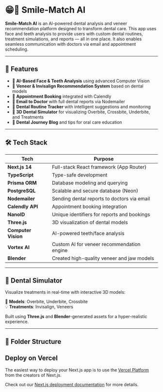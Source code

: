 # 😁🦷 Smile-Match AI

**Smile-Match AI** is an AI-powered dental analysis and veneer recommendation platform designed to transform dental care. This app uses face and teeth analysis to provide users with custom dental routines, treatment simulations, and reports — all in one place. It also enables seamless communication with doctors via email and appointment scheduling.

---

## 🚀 Features

- 🧠 **AI-Based Face & Teeth Analysis** using advanced Computer Vision  
- 🦷 **Veneer & Invisalign Recommendation System** based on dental models  
- 📅 **Appointment Booking** integrated with Calendly  
- 📧 **Email to Doctor** with full dental reports via Nodemailer  
- 🧪 **Dental Routine Tracker** with intelligent suggestions and monitoring  
- 🦷 **3D Dental Simulator** for visualizing Overbite, Crossbite, Underbite, and Treatments  
- 📰 **Dental Journey Blog** and tips for oral care education

---

## 🛠 Tech Stack

| Tech               | Purpose                                      |
|--------------------|----------------------------------------------|
| **Next.js 14**     | Full-stack React framework (App Router)      |
| **TypeScript**     | Type-safe development                        |
| **Prisma ORM**     | Database modeling and querying               |
| **PostgreSQL**     | Scalable and secure database (Neon)          |
| **Nodemailer**     | Sending dental reports to doctors via email  |
| **Calendly API**   | Appointment booking integration              |
| **NanoID**         | Unique identifiers for reports and bookings  |
| **Three.js**       | 3D visualization of dental models            |
| **Computer Vision**| AI-powered teeth/face analysis               |
| **Vortex AI**      | Custom AI for veneer recommendation engine   |
| **Blender**        | Created high-quality veneer and jaw models   |

---

## 📸 Dental Simulator

Visualize treatments in real-time with interactive 3D models:

🦷 **Models**: Overbite, Underbite, Crossbite  
💡 **Treatments**: Invisalign, Veneers  

Built using **Three.js** and **Blender**-generated assets for a hyper-realistic experience.

---

## 📂 Folder Structure



## Deploy on Vercel

The easiest way to deploy your Next.js app is to use the [Vercel Platform](https://vercel.com/new?utm_medium=default-template&filter=next.js&utm_source=create-next-app&utm_campaign=create-next-app-readme) from the creators of Next.js.

Check out our [Next.js deployment documentation](https://nextjs.org/docs/app/building-your-application/deploying) for more details.
